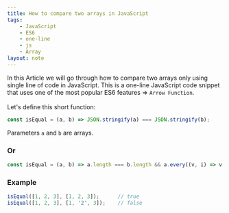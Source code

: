 ```yaml
---
title: How to compare two arrays in JavaScript
tags:
    - JavaScript
    - ES6
    - one-line
    - js
    - Array
layout: note
---
```




In this Article we will go through how to compare two arrays only using single line of code in JavaScript.
This is a one-line JavaScript code snippet that uses one of the most popular ES6 features => `Arrow Function`.
<br/>
<br/>
Let's define this short function:

```js {.wrap}
const isEqual = (a, b) => JSON.stringify(a) === JSON.stringify(b);
```
Parameters `a` and `b` are arrays.



### Or

```js {.wrap}
const isEqual = (a, b) => a.length === b.length && a.every((v, i) => v === b[i]);
```

### Example

```js {.wrap}
isEqual([1, 2, 3], [1, 2, 3]);      // true
isEqual([1, 2, 3], [1, '2', 3]);    // false
```